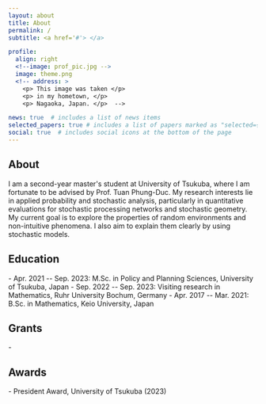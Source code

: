 ```yaml
---
layout: about
title: About
permalink: /
subtitle: <a href='#'> </a> 

profile:
  align: right
  <!--image: prof_pic.jpg -->
  image: theme.png
  <!-- address: >
    <p> This image was taken </p>
    <p> in my hometown, </p>
    <p> Nagaoka, Japan. </p>  -->

news: true  # includes a list of news items
selected_papers: true # includes a list of papers marked as "selected={true}"
social: true  # includes social icons at the bottom of the page
---
```




<h2><b>About</b></h2>

<!--color="#8a2be2"--> <!-- 3250*4333 -->
I am a second-year master's student at University of Tsukuba, where I am fortunate to be advised by Prof. Tuan Phung-Duc. My research interests lie in applied probability and stochastic analysis, particularly in quantitative evaluations for stochastic processing networks and stochastic geometry. My current goal is to explore the properties of random environments and non-intuitive phenomena. I also aim to explain them clearly by using stochastic models.

<!--
<h2><b>Research interests</b></h2>
- Applied Probability
- Stochastic analysis
- Stochastic geometry
-->

<h2><b>Education</b></h2>
- Apr. 2021 -- Sep. 2023: M.Sc. in Policy and Planning Sciences, University of Tsukuba, Japan 
- Sep. 2022 -- Sep. 2023: Visiting research in Mathematics, Ruhr University Bochum, Germany 
- Apr. 2017 -- Mar. 2021: B.Sc. in Mathematics, Keio University, Japan


<h2><b>Grants</b></h2>
- 

<h2><b>Awards</b></h2>
- President Award, University of Tsukuba (2023)



<!-- Put your address / P.O. box / other info right below your picture. You can also disable any these elements by editing `profile` property of the YAML header of your `_pages/about.md`. Edit `_bibliography/papers.bib` and Jekyll will render your [publications page](/al-folio/publications/) automatically.

Link to your social media connections, too. This theme is set up to use [Font Awesome icons](http://fortawesome.github.io/Font-Awesome/) and [Academicons](https://jpswalsh.github.io/academicons/), like the ones below. Add your Facebook, Twitter, LinkedIn, Google Scholar, or just disable all of them. -->
